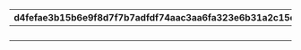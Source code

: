 |d4fefae3b15b6e9f8d7f7b7adfdf74aac3aa6fa323e6b31a2c15e432eccee68c|9ec2e5866ade89e6d5094e5a02a5a4ca609ebb80b33b3e2a085968265d716b90|704c02edaaa8f7d9d66f37d72d59592924ae35ef6d79b584b61b4e781557a0df|1de2603d7c307fe7b71a557db366aba274400dabc9db8b3e4ee724aa02f4b93c|
| --- | --- | --- | --- |
||10000|1||